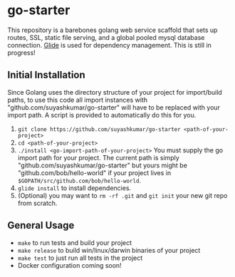 # go-starter

This repository is a barebones golang web service scaffold that sets up routes, SSL, static file serving, and a global pooled mysql database connection. [Glide](https://github.com/Masterminds/glide) is used for dependency management. This is still in progress!

## Initial Installation
Since Golang uses the directory structure of your project for import/build paths, to use this code all import instances with "github.com/suyashkumar/go-starter" will have to be replaced with your import path. A script is provided to automatically do this for you. 
1. `git clone https://github.com/suyashkumar/go-starter <path-of-your-project>`
2. `cd <path-of-your-project>`
3. `./install <go-import-path-of-your-project>` You must supply the go import path for your project. The current path is simply "github.com/suyashkumar/go-starter" but yours might be "github.com/bob/hello-world" if your project lives in `$GOPATH/src/github.com/bob/hello-world`. 
4. `glide install` to install dependencies.
5. (Optional) you may want to `rm -rf .git` and `git init` your new git repo from scratch. 

## General Usage
* `make` to run tests and build your project
* `make release` to build win/linux/darwin binaries of your project
* `make test` to just run all tests in the project
* Docker configuration coming soon!
